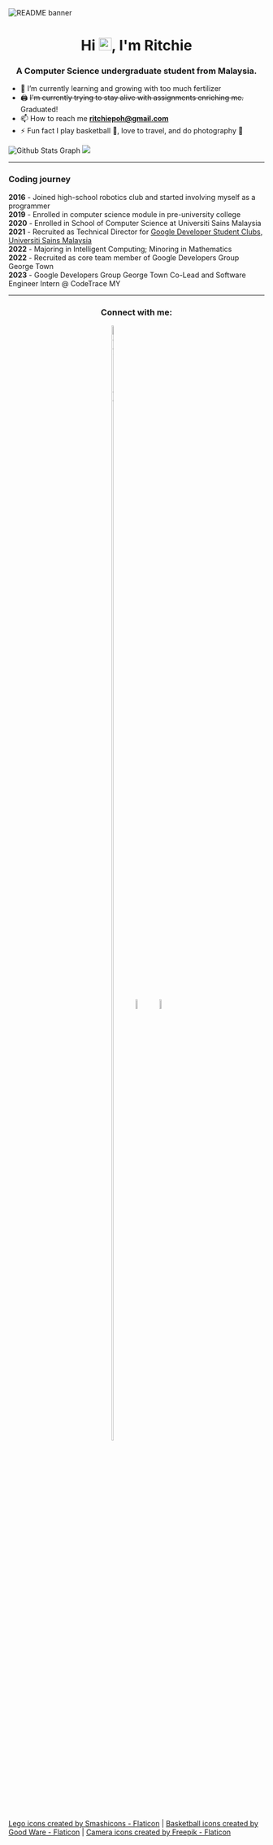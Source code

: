 <img align="center" src="004-banner.png" alt="README banner"/>
<h1 align="center">Hi <img src="https://media.giphy.com/media/hvRJCLFzcasrR4ia7z/giphy.gif" width="25" height="25">, I'm Ritchie</h1>
<h3 align="center">A Computer Science undergraduate student from Malaysia.</h3>

- 🌱 I’m currently learning and growing with too much fertilizer
- 🖨 ~~I'm currently trying to stay alive with assignments enriching me.~~ Graduated!
- 📫 How to reach me **ritchiepoh@gmail.com**
- ⚡ Fun fact I play basketball 🏀, love to travel, and do photography 📸

![ Github Stats Graph](https://github-profile-summary-cards.vercel.app/api/cards/profile-details?username=RitchieP&theme=radical&hide_border=true)
<img src="https://github-readme-stats.vercel.app/api/top-langs/?username=ritchiep&layout=compact&theme=radical">

---
<h3>Coding journey</h3>
<p>
<b>2016</b> - Joined high-school robotics club and started involving myself as a programmer <br>
<b>2019</b> - Enrolled in computer science module in pre-university college <br>
<b>2020</b> - Enrolled in School of Computer Science at Universiti Sains Malaysia <br>
<b>2021</b> - Recruited as Technical Director for <a href="https://gdsc.community.dev/universiti-sains-malaysia/">Google Developer Student Clubs, Universiti Sains Malaysia</a> <br>
<b>2022</b> - Majoring in Intelligent Computing; Minoring in Mathematics <br>
<b>2022</b> - Recruited as core team member of Google Developers Group George Town <br>
<b>2023</b> - Google Developers Group George Town Co-Lead and Software Engineer Intern @ CodeTrace MY
</p>

---
<h3 align="center">Connect with me:</h3>
<p align="center">
<a href="https://medium.com/@ritchiepoh" target="blank"><img align="center" src="002-medium.png" alt="Medium Icon" height="75%" width="7%" /></a> &nbsp
<a href="https://stackoverflow.com/users/13328625/casual-r" target="blank"><img align="center" src="001-stack-overflow.png" alt="StackOverflow Icon" height="7%" width="7%" /></a> &nbsp
<a href="https://www.linkedin.com/in/ritchie-p-892b31115/" target="blank"><img align="center" src="003-linkedin.png" alt="LinkedIn Icon" height="7%" width="7%" /></a>
</p>

<a href="https://www.flaticon.com/free-icons/lego" title="lego icons">Lego icons created by Smashicons - Flaticon</a> |
<a href="https://www.flaticon.com/free-icons/basketball" title="basketball icons">Basketball icons created by Good Ware - Flaticon</a> |
<a href="https://www.flaticon.com/free-icons/camera" title="camera icons">Camera icons created by Freepik - Flaticon</a>
